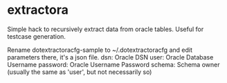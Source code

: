 extractora
==========

Simple hack to recursively extract data from oracle tables. Useful for testcase generation.

Rename dotextractoracfg-sample to ~/.dotextractoracfg and edit parameters there, it's a json file.
    dsn: Oracle DSN
    user: Oracle Database Username
    password: Oracle Username Password
    schema: Schema owner (usually the same as 'user', but not necessarily so)